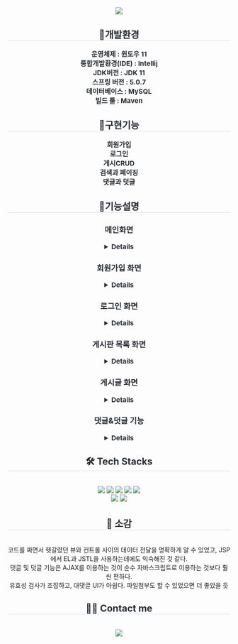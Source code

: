 <div align= "center">
    <img src="https://capsule-render.vercel.app/api?type=soft&color=gradient&height=180&text=Hello%20World!&animation=fadeIn&fontColor=ffffff&fontSize=70" />
    </div>
    <div align= "center"> 
    <h2 style="border-bottom: 1px solid #d8dee4; color: #282d33;"> 🐶개발환경 </h2>  
    <div style="font-weight: 700; font-size: 15px; text-align: center; color: #282d33;"> 운영체제 : 윈도우 11<br></li>통합개발환경(IDE) : Intellij<br></li>JDK버전 : JDK 11<br></li>스프링 버전 : 5.0.7<br></li>데이터베이스 : MySQL<br></li>빌드 툴 : Maven<br> </div> 
    </div>
    <div align= "center"> 
    <h2 style="border-bottom: 1px solid #d8dee4; color: #282d33;"> 🧸구현기능 </h2>  
    <div style="font-weight: 700; font-size: 15px; text-align: center; color: #282d33;">
    회원가입<br>
    로그인<br>
    게시CRUD<br>
    검색과 페이징<br>
    댓글과 덧글<br>
   </div> 
    <div align= "center"> 
    <h2 style="border-bottom: 1px solid #d8dee4; color: #282d33;"> 🌹기능설명 </h2>  
    <div style="font-weight: 700; font-size: 15px; text-align: center; color: #282d33;">
    <h3>메인화면</h3>
      <details><img src="https://github.com/DevelopIsHobby/MyPortfolio/assets/107912101/8b31e4bc-332d-475d-9f71-4014c770023b"></details>
    <h3>회원가입 화면</h3>
      <details><img src="https://github.com/DevelopIsHobby/MyPortfolio/assets/107912101/008de597-19fd-4942-ba3e-95297a9d74d4"><br>
    <b>[submit]</b>버튼을 클릭하면 유효성 검사를 진행한다.</details>
    <h3>로그인 화면</h3>
      <details><img src="https://github.com/DevelopIsHobby/MyPortfolio/assets/107912101/26e51e4a-8ce6-4ffe-9fd6-cb4730097c11">
        <b>[submit]</b>버튼을 클릭하면 유효성 검사를 진행한다.<br>
        쿠키를 통해 아이디 기억기능을 구현하였다.
       </details>
    <h3>게시판 목록 화면</h3>
      <details><img src="https://github.com/DevelopIsHobby/MyPortfolio/assets/107912101/d403617b-b5bf-46fa-86f6-7a9c411c7c88">
        <h4>게시글 목록의 기본적인 기능</h4>
        세션을 통해 로그인 상태를 유지하여, 로그인 하지 않은 상태로는 게시판 화면에 접근할 수 없다.<br>
        키워드를 통한 검색조건에 따른 검색기능을 추가하였고, 페이징 기능을 구현하였다.<br>
        게시글의 제목을 클릭함으로써 게시글에 접근할 수 있다.<br>
      </details>
   <h3>게시글 화면</h3>
      <details><img src="https://github.com/DevelopIsHobby/MyPortfolio/assets/107912101/c10dcf7b-4362-4a0f-bed8-873eb63e0f0f">
      <h4>게시글의 기본적인 기능</h4><br>
          현재 화면에서는 게시글을 읽기만 할 수 있다.<br>
          글쓰기 버튼 클릭 - 새 글쓰기 화면으로 이동한다.<br>
          수정 버튼 클릭 - 현재 게시판을 수정한다.<br>
          목록 버튼 클릭 - 이전에 있었던 화면으로 이동한다.<br>
          삭제 버튼 클릭 - 현재 게시글을 삭제한다.<br>
        </details>
     <h3>댓글&덧글 기능</h3>
        <details><img src="https://github.com/DevelopIsHobby/MyPortfolio/assets/107912101/087983b1-571a-43d9-b501-fbda3674d4fa"><br>
          <h4>댓글, 덧글의 기본적인 기능</h4>
          댓글등록버튼 클릭 - 새로운 댓글을 등록한다. <br>
          수정버튼 클릭 - 현재 댓글을 수정한다.<br>
          삭제버튼 클릭 - 현재 댓글을 삭제한다.<br>
          수정버튼 클릭 - 현재 댓글을 수정한다.<br>
          답글버튼 클릭 - 현재 댓글의 답글을 입력한다. -> 새로운 답글은 현재 댓글 바로 아래에 추가된다.<br>
         <h5>답글 모습 확인 </h5>
          <details><img src="https://github.com/DevelopIsHobby/MyPortfolio/assets/107912101/51ad69c8-0fac-4069-91bb-f863dd8fc07e"></details>
        </details>
      </div>
   </div> 
    </div>
    <div align= "center">
    <h2 style="border-bottom: 1px solid #d8dee4; color: #282d33;"> 🛠️ Tech Stacks </h2> <br> 
    <div style="margin: 0 auto; text-align: center;" align= "center"> <img src="https://img.shields.io/badge/Java-007396?style=plastic&logo=Java&logoColor=white">
          <img src="https://img.shields.io/badge/Spring-6DB33F?style=plastic&logo=Spring&logoColor=white">
          <img src="https://img.shields.io/badge/MySQL-4479A1?style=plastic&logo=MySQL&logoColor=white">
          <img src="https://img.shields.io/badge/Javascript-F7DF1E?style=plastic&logo=Javascript&logoColor=white">
          <img src="https://img.shields.io/badge/jQuery-0769AD?style=plastic&logo=jQuery&logoColor=white">
          <br/><img src="https://img.shields.io/badge/HTML5-E34F26?style=plastic&logo=HTML5&logoColor=white">
          <img src="https://img.shields.io/badge/Bootstrap-7952B3?style=plastic&logo=Bootstrap&logoColor=white">
          </div>
    </div>
    <div align= "center">
     <h2 style="border-bottom: 1px solid #d8dee4; color: #282d33;"> 🥲 소감 </h2> <br> 
    코드를 짜면서 헷갈렸던 뷰와 컨트롤 사이의 데이터 전달을 명확하게 알 수 있었고,
        JSP에서 EL과 JSTL을 사용하는데에도 익숙해진 것 같다.<br>
    댓글 및 덧글 기능은 AJAX를 이용하는 것이 순수 자바스크립트로 이용하는 것보다 훨씬 편하다.<br>
    유효성 검사가 조잡하고, 대댓글 UI가 아쉽다. 파일첨부도 할 수 있었으면 더 좋았을 듯<br>
    </div> 
    <div align= "center">
    <h2 style="border-bottom: 1px solid #d8dee4; color: #282d33;"> 🧑‍💻 Contact me </h2> <br> 
    <div align= "center"> <a href=https://www.notion.so/05ab0f771bb5433faebb8061defc48c4?pvs=4> <img src="https://img.shields.io/badge/Notion-000000?style=plastic&logo=Notion&logoColor=white&link=https://www.notion.so/05ab0f771bb5433faebb8061defc48c4?pvs=4"> </a>
          </div>  <br> 
    <div align= "center">  </div> 
    </div>

